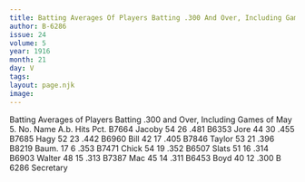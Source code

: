 ```yaml
---
title: Batting Averages Of Players Batting .300 And Over, Including Games Of May 5
author: B-6286
issue: 24
volume: 5
year: 1916
month: 21
day: V
tags:
layout: page.njk
image:
---
```

Batting Averages of Players Batting .300 and Over, Including Games of May 5.   No. Name A.b. Hits Pct. B7664 Jacoby 54 26 .481 B6353 Jore 44 30 .455 B7685 Hagy 52 23 .442 B6960 Bill 42 17 .405 B7846 Taylor 53 21 .396 B8219 Baum. 17 6 .353 B7471 Chick 54 19 .352 B6507 Slats 51 16 .314 B6903 Walter 48 15 .313 B7387 Mac 45 14 .311 B6453 Boyd 40 12 .300   B 6286 Secretary        




